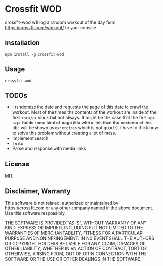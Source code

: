 # Crossfit WOD
crossfit-wod will log a random workout of the day from https://crossfit.com/workout/ to your console

## Installation

```
npm install -g crossfit-wod
```

## Usage

```
crossfit-wod
```

## TODOs
- I randomize the date and requests the page of this date to crawl the workout. Most of the times the contents of the workout are inside of the first `<p></p>` block but not always. It might be the case that the first `<p></p>` holds some kind of page title with a link then the contents of this title will be shown as `excercises` which is not good :). I have to think how to solve this problem without creating a lot of mess.
- Implement search
- Tests
- Parse and response with media links


## License

[MIT](https://opensource.org/licenses/MIT)

## Disclaimer, Warranty

This software is not related, authorized or maintained by https://crossfit.com or any other company named in the above document. Use this software responsibly.

THE SOFTWARE IS PROVIDED "AS IS", WITHOUT WARRANTY OF ANY KIND, EXPRESS OR IMPLIED, INCLUDING BUT NOT LIMITED TO THE WARRANTIES OF MERCHANTABILITY, FITNESS FOR A PARTICULAR PURPOSE AND NONINFRINGEMENT. IN NO EVENT SHALL THE AUTHORS OR COPYRIGHT HOLDERS BE LIABLE FOR ANY CLAIM, DAMAGES OR OTHER LIABILITY, WHETHER IN AN ACTION OF CONTRACT, TORT OR OTHERWISE, ARISING FROM, OUT OF OR IN CONNECTION WITH THE SOFTWARE OR THE USE OR OTHER DEALINGS IN THE SOFTWARE.
